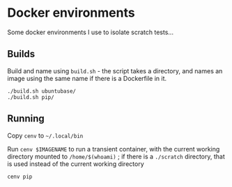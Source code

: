 # Docker environments

Some docker environments I use to isolate scratch tests...

## Builds

Build and name using `build.sh` - the script takes a directory, and names an image using the same name if there is a Dockerfile in it.

	./build.sh ubuntubase/
	./build.sh pip/

## Running

Copy `cenv` to `~/.local/bin`

Run `cenv $IMAGENAME` to run a transient container, with the current working directory mounted to `/home/$(whoami)` ; if there is a `./scratch` directory, that is used instead of the current working directory

	cenv pip
